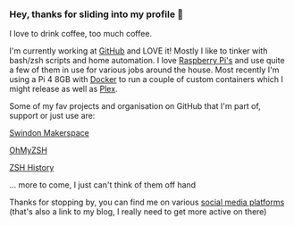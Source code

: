 ### Hey, thanks for sliding into my profile 👋

I love to drink coffee, too much coffee.

I'm currently working at [GitHub](@github) and LOVE it! Mostly I like to tinker with bash/zsh scripts and home automation. I love [Raspberry Pi's](@raspberrypi) and use quite a few of them in use for various jobs around the house. Most recently I'm using a Pi 4 8GB with [Docker](@docker) to run a couple of custom containers which I might release as well as [Plex](@plex).

Some of my fav projects and organisation on GitHub that I'm part of, support or just use are:

[Swindon Makerspace](https://github.com/swindonmakers)

[OhMyZSH](https://github.com/ohmyzsh/ohmyzsh)

[ZSH History](https://github.com/rchakra3/zsh_history)

... more to come, I just can't think of them off hand

Thanks for stopping by, you can find me on various [social media platforms](https://www.uk-experience.com/social-media-site-links/)
(that's also a link to my blog, I really need to get more active on there)
